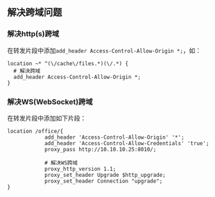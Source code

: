 ## 解决跨域问题

### 解决http(s)跨域

在转发片段中添加`add_header Access-Control-Allow-Origin *;`，如：

```shell
location ~* ^(\/cache\/files.*)(\/.*) {
  # 解決跨域
  add_header Access-Control-Allow-Origin *;
}
```

### 解决WS(WebSocket)跨域

在转发片段中添加如下片段：

```shell
location /office/{
			add_header 'Access-Control-Allow-Origin' '*';
            add_header 'Access-Control-Allow-Credentials' 'true';
			proxy_pass http://10.10.10.25:8010/;
			
			# 解决WS跨域
			proxy_http_version 1.1;
			proxy_set_header Upgrade $http_upgrade;
			proxy_set_header Connection "upgrade";
}
```

